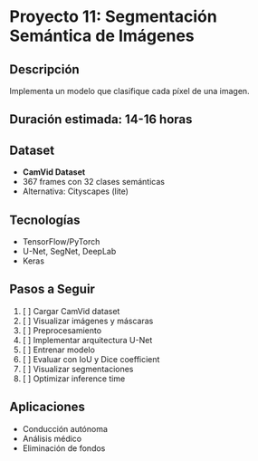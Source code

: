 # Proyecto 11: Segmentación Semántica de Imágenes

## Descripción
Implementa un modelo que clasifique cada píxel de una imagen.

## Duración estimada: 14-16 horas

## Dataset
- **CamVid Dataset**
- 367 frames con 32 clases semánticas
- Alternativa: Cityscapes (lite)

## Tecnologías
- TensorFlow/PyTorch
- U-Net, SegNet, DeepLab
- Keras

## Pasos a Seguir
1. [ ] Cargar CamVid dataset
2. [ ] Visualizar imágenes y máscaras
3. [ ] Preprocesamiento
4. [ ] Implementar arquitectura U-Net
5. [ ] Entrenar modelo
6. [ ] Evaluar con IoU y Dice coefficient
7. [ ] Visualizar segmentaciones
8. [ ] Optimizar inference time

## Aplicaciones
- Conducción autónoma
- Análisis médico
- Eliminación de fondos
